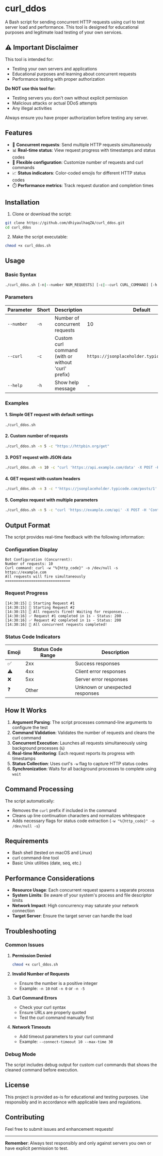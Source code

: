 # curl_ddos

A Bash script for sending concurrent HTTP requests using curl to test server load and performance. This tool is designed for educational purposes and legitimate load testing of your own services.

## ⚠️ Important Disclaimer

This tool is intended for:
- Testing your own servers and applications
- Educational purposes and learning about concurrent requests
- Performance testing with proper authorization

**Do NOT use this tool for:**
- Testing servers you don't own without explicit permission
- Malicious attacks or actual DDoS attempts
- Any illegal activities

Always ensure you have proper authorization before testing any server.

## Features

- 🚀 **Concurrent requests**: Send multiple HTTP requests simultaneously
- 📊 **Real-time status**: View request progress with timestamps and status codes
- 🎯 **Flexible configuration**: Customize number of requests and curl commands
- 📈 **Status indicators**: Color-coded emojis for different HTTP status codes
- ⏱️ **Performance metrics**: Track request duration and completion times

## Installation

1. Clone or download the script:
```bash
git clone https://github.com/dhiyaulhaqZA/curl_ddos.git
cd curl_ddos
```

2. Make the script executable:
```bash
chmod +x curl_ddos.sh
```

## Usage

### Basic Syntax
```bash
./curl_ddos.sh [-n|--number NUM_REQUESTS] [-c|--curl CURL_COMMAND] [-h|--help]
```

### Parameters

| Parameter | Short | Description | Default |
|-----------|-------|-------------|---------|
| `--number` | `-n` | Number of concurrent requests | 10 |
| `--curl` | `-c` | Custom curl command (with or without 'curl' prefix) | `https://jsonplaceholder.typicode.com/posts/1` |
| `--help` | `-h` | Show help message | - |

### Examples

#### 1. Simple GET request with default settings
```bash
./curl_ddos.sh
```

#### 2. Custom number of requests
```bash
./curl_ddos.sh -n 5 -c "https://httpbin.org/get"
```

#### 3. POST request with JSON data
```bash
./curl_ddos.sh -n 10 -c "curl 'https://api.example.com/data' -X POST -H 'Content-Type: application/json' --data '{\"key\":\"value\"}'"
```

#### 4. GET request with custom headers
```bash
./curl_ddos.sh -n 3 -c "'https://jsonplaceholder.typicode.com/posts/1' -X GET -H 'Authorization: Bearer token123'"
```

#### 5. Complex request with multiple parameters
```bash
./curl_ddos.sh -n 5 -c "curl 'https://example.com/api' -X POST -H 'Content-Type: application/json' -H 'Authorization: Bearer token' --data '{\"test\":\"data\"}'"
```

## Output Format

The script provides real-time feedback with the following information:

### Configuration Display
```
Bot Configuration (Concurrent):
Number of requests: 10
Curl command: curl -w "%{http_code}" -o /dev/null -s https://example.com
All requests will fire simultaneously
==============================
```

### Request Progress
```
[14:30:15] 🚀 Starting Request #1
[14:30:15] 🚀 Starting Request #2
[14:30:15] 🏁 All requests fired! Waiting for responses...
[14:30:16] ✅ Request #1 completed in 1s - Status: 200
[14:30:16] ✅ Request #2 completed in 1s - Status: 200
[14:30:16] 🎉 All concurrent requests completed!
```

### Status Code Indicators

| Emoji | Status Code Range | Description |
|-------|------------------|-------------|
| ✅ | 2xx | Success responses |
| ⚠️ | 4xx | Client error responses |
| ❌ | 5xx | Server error responses |
| ❓ | Other | Unknown or unexpected responses |

## How It Works

1. **Argument Parsing**: The script processes command-line arguments to configure the test
2. **Command Validation**: Validates the number of requests and cleans the curl command
3. **Concurrent Execution**: Launches all requests simultaneously using background processes (`&`)
4. **Real-time Monitoring**: Each request reports its progress with timestamps
5. **Status Collection**: Uses curl's `-w` flag to capture HTTP status codes
6. **Synchronization**: Waits for all background processes to complete using `wait`

## Command Processing

The script automatically:
- Removes the `curl` prefix if included in the command
- Cleans up line continuation characters and normalizes whitespace
- Adds necessary flags for status code extraction (`-w "%{http_code}" -o /dev/null -s`)

## Requirements

- Bash shell (tested on macOS and Linux)
- curl command-line tool
- Basic Unix utilities (date, seq, etc.)

## Performance Considerations

- **Resource Usage**: Each concurrent request spawns a separate process
- **System Limits**: Be aware of your system's process and file descriptor limits
- **Network Impact**: High concurrency may saturate your network connection
- **Target Server**: Ensure the target server can handle the load

## Troubleshooting

### Common Issues

1. **Permission Denied**
   ```bash
   chmod +x curl_ddos.sh
   ```

2. **Invalid Number of Requests**
   - Ensure the number is a positive integer
   - Example: `-n 10` not `-n 0` or `-n -5`

3. **Curl Command Errors**
   - Check your curl syntax
   - Ensure URLs are properly quoted
   - Test the curl command manually first

4. **Network Timeouts**
   - Add timeout parameters to your curl command
   - Example: `--connect-timeout 10 --max-time 30`

### Debug Mode

The script includes debug output for custom curl commands that shows the cleaned command before execution.

## License

This project is provided as-is for educational and testing purposes. Use responsibly and in accordance with applicable laws and regulations.

## Contributing

Feel free to submit issues and enhancement requests!

---

**Remember**: Always test responsibly and only against servers you own or have explicit permission to test.
